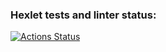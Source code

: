 ### Hexlet tests and linter status:
[![Actions Status](https://github.com/galstOK/python-project-lvl1/workflows/hexlet-check/badge.svg)](https://github.com/galstOK/python-project-lvl1/actions)